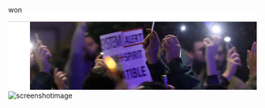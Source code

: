 won
![screenshotimage](./screenshots/2024-11-01T19-18-48.png)
![screenshotimage](./screenshots/2024-11-01T19-20-34.png)